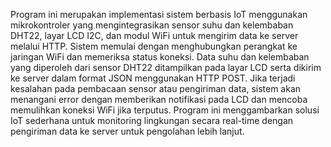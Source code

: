 Program ini merupakan implementasi sistem berbasis IoT menggunakan mikrokontroler yang mengintegrasikan sensor suhu dan kelembaban DHT22, layar LCD I2C, dan modul WiFi untuk mengirim data ke server melalui HTTP. Sistem memulai dengan menghubungkan perangkat ke jaringan WiFi dan memeriksa status koneksi. Data suhu dan kelembaban yang diperoleh dari sensor DHT22 ditampilkan pada layar LCD serta dikirim ke server dalam format JSON menggunakan HTTP POST. Jika terjadi kesalahan pada pembacaan sensor atau pengiriman data, sistem akan menangani error dengan memberikan notifikasi pada LCD dan mencoba memulihkan koneksi WiFi jika terputus. Program ini menggambarkan solusi IoT sederhana untuk monitoring lingkungan secara real-time dengan pengiriman data ke server untuk pengolahan lebih lanjut.
